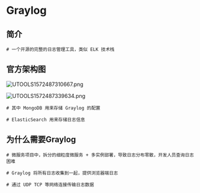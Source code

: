 # Graylog

## 简介

```shell
# 一个开源的完整的日志管理工具，类似 ELK 技术栈
```

## 官方架构图

![UTOOLS1572487310667.png](https://i.loli.net/2019/10/31/gZPouilKW3Lz9Ax.png)

![UTOOLS1572487339634.png](https://i.loli.net/2019/10/31/zIWPrKN4LpqM9td.png)



```shell
# 其中 MongoDB 用来存储 Graylog 的配置

# ElasticSearch 用来存储日志信息
```

## 为什么需要Graylog

```shell
# 微服务项目中，拆分的细粒度微服务 + 多实例部署，导致日志分布零散，开发人员查询日志困难

# Graylog 将所有日志收集到一起，提供浏览器端日志

# 通过 UDP TCP 等网络连接传输日志数据
```

